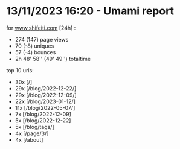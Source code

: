 # 13/11/2023 16:20 - Umami report
for www.shifeiti.com [24h] :

 - 274 (147) page views
 - 70 (-8) uniques
 - 57 (-4) bounces
 - 2h 48' 58'' (49' 49'') totaltime


top 10 urls:
 - 30x [/]
 - 29x [/blog/2022-12-22/]
 - 29x [/blog/2022-12-09/]
 - 22x [/blog/2023-01-12/]
 - 11x [/blog/2022-05-07/]
 - 7x [/blog/2022-12-09]
 - 5x [/blog/2022-12-22]
 - 5x [/blog/tags/]
 - 4x [/page/3/]
 - 4x [/about]


